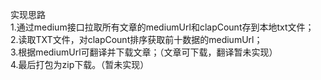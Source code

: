 实现思路  
1.通过medium接口拉取所有文章的mediumUrl和clapCount存到本地txt文件；  
2.读取TXT文件，对clapCount排序获取前十数据的mediumUrl；  
3.根据mediumUrl可翻译并下载文章；（文章可下载，翻译暂未实现）  
4.最后打包为zip下载。（暂未实现）
